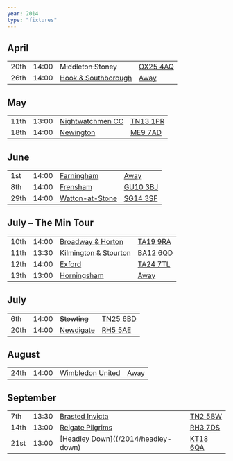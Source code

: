```yaml
---
year: 2014
type: "fixtures"
---
```


## April

|  |  |  |  |
|:---|:---|:---|:---|
| 20th | 14:00 | <del>Middleton Stoney</del> | [OX25 4AQ](https//goo.gl/maps/2oHFhgW7cVt) |
| 26th | 14:00 | [Hook & Southborough](/2014/hook-and-southborough) | [Away](https://goo.gl/maps/VlJHS) |

## May

|  |  |  |  |
|:---|:---|:---|:---|
| 11th | 13:00 | [Nightwatchmen CC](/2014/nightwatchmen) | [TN13 1PR](https://goo.gl/maps/JefoWDSusHs) |
| 18th | 14:00 | [Newington](/2014/newington) | [ME9 7AD](https://goo.gl/maps/KKqTC) |

## June

|  |  |  |  |
|:---|:---|:---|:---|
| 1st | 14:00 | [Farningham](/2014/farningham) | [Away]() |
| 8th | 14:00 | [Frensham](/2014/frensham) | [GU10 3BJ](https//goo.gl/maps/xBUZvPU1vnK2) |
| 29th | 14:00 | [Watton-at-Stone](/2014/watton-at-stone) | [SG14 3SF](https://goo.gl/maps/2oHFhgW7cVt) |

## July – The Min Tour

|  |  |  |  |
|:---|:---|:---|:---|
| 10th | 14:00 | [Broadway & Horton](/2014/broadway-and-horton) | [TA19 9RA](https//goo.gl/maps/hVamJL8if6v) |
| 11th | 13:30 | [Kilmington & Stourton](/2015/kilmington-and-stourton) | [BA12 6QD](https://goo.gl/maps/6q53XChZh9A2) |
| 12th | 14:00 | [Exford](/2014/exford) | [TA24 7TL](https://goo.gl/maps/fF9q6YYzDXm3mtrf6) |
| 13th | 13:00 | [Horningsham](/2014/horningsham) | [Away](https://goo.gl/maps/VgYPJsp3uXvpTPv97) |

## July

|  |  |  |  |
|:---|:---|:---|:---|
| 6th | 14:00 | <del>Stowting</del> | [TN25 6BD](https//goo.gl/maps/5KNmaMe6Wb422) |
| 20th | 14:00 | [Newdigate](/2014/newdigate) | [RH5 5AE](http://goo.gl/maps/2RKzj) |


## August

|  |  |  |  |
|:---|:---|:---|:---|
| 24th | 14:00 | [Wimbledon United](/2014/wimbledon-united) | [Away]() |


## September

|  |  |  |  |
|:---|:---|:---|:---|
| 7th | 13:30 | [Brasted Invicta](/2014/brasted-invicta) | [TN2 5BW](http://maps.apple.com/?q=51.122742,0.285469&sspn=0.007606,0.014852&sll=51.122742,0.285469) |
| 14th | 13:00 | [Reigate Pilgrims](/2014/reigate-pilgrims) | [RH3 7DS](https//goo.gl/maps/APtKSjuaQ5v) |
| 21st | 13:00 | [Headley Down]((/2014/headley-down) | [KT18 6QA](https://goo.gl/maps/pn4ojVfCN722) |
